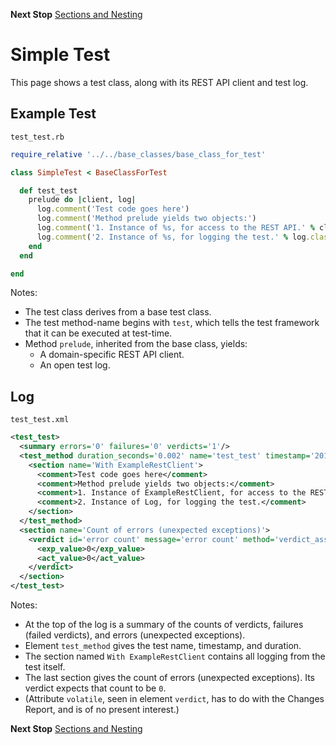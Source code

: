 <!--- GENERATED FILE, DO NOT EDIT --->
**Next Stop** [Sections and Nesting](./Sections.md)


# Simple Test

This page shows a test class, along with its REST API client and test log.

## Example Test

<code>test_test.rb</code>
```ruby
require_relative '../../base_classes/base_class_for_test'

class SimpleTest < BaseClassForTest

  def test_test
    prelude do |client, log|
      log.comment('Test code goes here')
      log.comment('Method prelude yields two objects:')
      log.comment('1. Instance of %s, for access to the REST API.' % client.class.name)
      log.comment('2. Instance of %s, for logging the test.' % log.class.name)
    end
  end

end
```

Notes:

- The test class derives from a base test class.
- The test method-name begins with `test`, which tells the test framework that it can be executed at test-time.
- Method `prelude`, inherited from the base class, yields:
  - A domain-specific REST API client.
  - An open test log.

## Log

<code>test_test.xml</code>
```xml
<test_test>
  <summary errors='0' failures='0' verdicts='1'/>
  <test_method duration_seconds='0.002' name='test_test' timestamp='2017-10-02-Mon-11.48.52.773'>
    <section name='With ExampleRestClient'>
      <comment>Test code goes here</comment>
      <comment>Method prelude yields two objects:</comment>
      <comment>1. Instance of ExampleRestClient, for access to the REST API.</comment>
      <comment>2. Instance of Log, for logging the test.</comment>
    </section>
  </test_method>
  <section name='Count of errors (unexpected exceptions)'>
    <verdict id='error count' message='error count' method='verdict_assert_equal?' outcome='passed' volatile='true'>
      <exp_value>0</exp_value>
      <act_value>0</act_value>
    </verdict>
  </section>
</test_test>
```

Notes:

- At the top of the log is a summary of the counts of verdicts, failures (failed verdicts), and errors (unexpected exceptions).
- Element `test_method` gives the test name, timestamp, and duration.
- The section named `With ExampleRestClient` contains all logging from the test itself.
- The last section gives the count of errors (unexpected exceptions).  Its verdict expects that count to be `0`.
- (Attribute `volatile`, seen in element `verdict`, has to do with the Changes Report, and is of no present interest.)

**Next Stop** [Sections and Nesting](./Sections.md)

